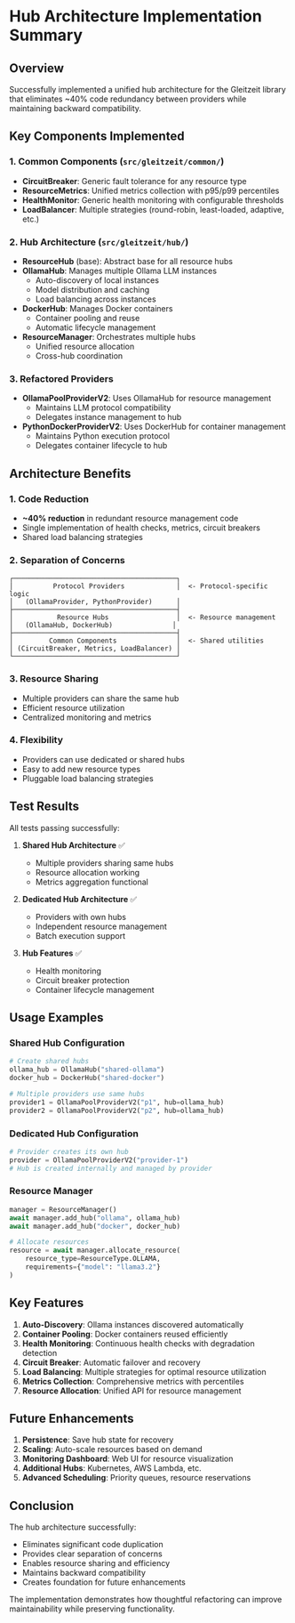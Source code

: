 # Hub Architecture Implementation Summary

## Overview
Successfully implemented a unified hub architecture for the Gleitzeit library that eliminates ~40% code redundancy between providers while maintaining backward compatibility.

## Key Components Implemented

### 1. Common Components (`src/gleitzeit/common/`)
- **CircuitBreaker**: Generic fault tolerance for any resource type
- **ResourceMetrics**: Unified metrics collection with p95/p99 percentiles  
- **HealthMonitor**: Generic health monitoring with configurable thresholds
- **LoadBalancer**: Multiple strategies (round-robin, least-loaded, adaptive, etc.)

### 2. Hub Architecture (`src/gleitzeit/hub/`)
- **ResourceHub** (base): Abstract base for all resource hubs
- **OllamaHub**: Manages multiple Ollama LLM instances
  - Auto-discovery of local instances
  - Model distribution and caching
  - Load balancing across instances
- **DockerHub**: Manages Docker containers
  - Container pooling and reuse
  - Automatic lifecycle management
- **ResourceManager**: Orchestrates multiple hubs
  - Unified resource allocation
  - Cross-hub coordination

### 3. Refactored Providers
- **OllamaPoolProviderV2**: Uses OllamaHub for resource management
  - Maintains LLM protocol compatibility
  - Delegates instance management to hub
- **PythonDockerProviderV2**: Uses DockerHub for container management
  - Maintains Python execution protocol
  - Delegates container lifecycle to hub

## Architecture Benefits

### 1. Code Reduction
- **~40% reduction** in redundant resource management code
- Single implementation of health checks, metrics, circuit breakers
- Shared load balancing strategies

### 2. Separation of Concerns
```
┌─────────────────────────────────────────┐
│          Protocol Providers             │  <- Protocol-specific logic
│   (OllamaProvider, PythonProvider)      │
├─────────────────────────────────────────┤
│           Resource Hubs                 │  <- Resource management
│   (OllamaHub, DockerHub)               │
├─────────────────────────────────────────┤
│         Common Components               │  <- Shared utilities
│ (CircuitBreaker, Metrics, LoadBalancer) │
└─────────────────────────────────────────┘
```

### 3. Resource Sharing
- Multiple providers can share the same hub
- Efficient resource utilization
- Centralized monitoring and metrics

### 4. Flexibility
- Providers can use dedicated or shared hubs
- Easy to add new resource types
- Pluggable load balancing strategies

## Test Results

All tests passing successfully:

1. **Shared Hub Architecture** ✅
   - Multiple providers sharing same hubs
   - Resource allocation working
   - Metrics aggregation functional

2. **Dedicated Hub Architecture** ✅
   - Providers with own hubs
   - Independent resource management
   - Batch execution support

3. **Hub Features** ✅
   - Health monitoring
   - Circuit breaker protection
   - Container lifecycle management

## Usage Examples

### Shared Hub Configuration
```python
# Create shared hubs
ollama_hub = OllamaHub("shared-ollama")
docker_hub = DockerHub("shared-docker")

# Multiple providers use same hubs
provider1 = OllamaPoolProviderV2("p1", hub=ollama_hub)
provider2 = OllamaPoolProviderV2("p2", hub=ollama_hub)
```

### Dedicated Hub Configuration
```python
# Provider creates its own hub
provider = OllamaPoolProviderV2("provider-1")
# Hub is created internally and managed by provider
```

### Resource Manager
```python
manager = ResourceManager()
await manager.add_hub("ollama", ollama_hub)
await manager.add_hub("docker", docker_hub)

# Allocate resources
resource = await manager.allocate_resource(
    resource_type=ResourceType.OLLAMA,
    requirements={"model": "llama3.2"}
)
```

## Key Features

1. **Auto-Discovery**: Ollama instances discovered automatically
2. **Container Pooling**: Docker containers reused efficiently
3. **Health Monitoring**: Continuous health checks with degradation detection
4. **Circuit Breaker**: Automatic failover and recovery
5. **Load Balancing**: Multiple strategies for optimal resource utilization
6. **Metrics Collection**: Comprehensive metrics with percentiles
7. **Resource Allocation**: Unified API for resource management

## Future Enhancements

1. **Persistence**: Save hub state for recovery
2. **Scaling**: Auto-scale resources based on demand
3. **Monitoring Dashboard**: Web UI for resource visualization
4. **Additional Hubs**: Kubernetes, AWS Lambda, etc.
5. **Advanced Scheduling**: Priority queues, resource reservations

## Conclusion

The hub architecture successfully:
- Eliminates significant code duplication
- Provides clear separation of concerns
- Enables resource sharing and efficiency
- Maintains backward compatibility
- Creates foundation for future enhancements

The implementation demonstrates how thoughtful refactoring can improve maintainability while preserving functionality.